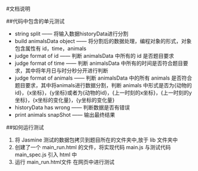 #文档说明

##代码中包含的单元测试
- string split —— 将输入数据historyData进行分割
- build animalsData object —— 将分割后的数据处理，编程对象的形式，对象包含属性有 id，time，animals
- judge format of id —— 判断 animalsData 中所有的 id 是否题目要求
- judge format of time —— 判断 animalsData 中所有的时间是否符合题目要求，其中将年月日与时分秒分开进行判断
- judge format of animals —— 判断 animalsData 中的所有 animals 是否符合题目要求，其中将animals进行数据分割，判断 animals 中形式是否为{动物的id}，{x坐标}，{y坐标}或者为{动物的id}，{上一时刻的x坐标}，{上一时刻的y坐标}，{x坐标的变化量}，{y坐标的变化量}
- historyData has wrong —— 判断数据是否有错误
- print animals snapShot —— 输出最终结果

##如何运行测试
1. 将 Jasmine 测试的数据包拷贝到题目所在的文件夹中,放于 lib 文件夹中
2. 创建了一个 main_run.html 的文件，将实现代码 main.js 与测试代码 main_spec.js 引入 html 中
3. 运行 main_run.html文件 在网页中进行测试